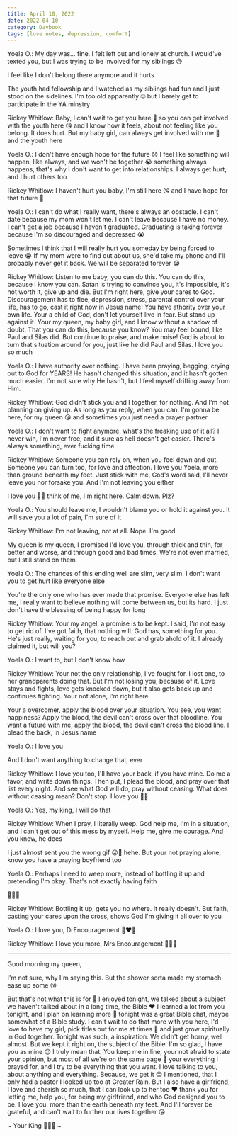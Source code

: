 ```yaml
---
title: April 10, 2022
date: 2022-04-10
category: Daybook
tags: [love notes, depression, comfort]
---
```

Yoela O.:
My day was... fine. I felt left out and lonely at church. I would've texted you, but I was trying to be involved for my siblings 😢

I feel like I don't belong there anymore and it hurts
<!--more-->
The youth had fellowship and I watched as my siblings had fun and I just stood on the sidelines. I'm too old apparently 🙄 but I barely get to participate in the YA minstry

Rickey Whitlow:
Baby, I can't wait to get you here 🥺 so you can get involved with the youth here 😘 and I know how it feels, about not feeling like you belong. It does hurt. But my baby girl, can always get involved with me 💍 and the youth here

Yoela O.:
I don't have enough hope for the future 😞 I feel like something will happen, like always, and we won't be together 😭 something always happens, that's why I don't want to get into relationships. I always get hurt, and I hurt others too

Rickey Whitlow:
I haven't hurt you baby, I'm still here 😘 and I have hope for that future 💍

Yoela O.:
I can't do what I really want, there's always an obstacle. I can't date because my mom won't let me. I can't leave because I have no money. I can't get a job because I haven't graduated. Graduating is taking forever because I'm so discouraged and depressed 😭

Sometimes I think that I will really hurt you someday by being forced to leave 😭 If my mom were to find out about us, she'd take my phone and I'll probably never get it back. We will be separated forever 😭

Rickey Whitlow:
Listen to me baby, you can do this. You can do this, because I know you can. Satan is trying to convince you, it's impossible, it's not worth it, give up and die. But I'm right here, give your cares to God. Discouragement has to flee, depression, stress, parental control over your life, has to go, cast it right now in Jesus name! You have athority over your own life. Your a child of God, don't let yourself live in fear. But stand up against it. Your my queen, my baby girl, and I know without a shadow of doubt. That you can do this, because you know? You may feel bound, like Paul and Silas did. But continue to praise, and make noise! God is about to turn that situation around for you, just like he did Paul and Silas. I love you so much

Yoela O.:
I have authority over nothing. I have been praying, begging, crying out to God for YEARS! He hasn't changed this situation, and it hasn't gotten much easier. I'm not sure why He hasn't, but I feel myself drifting away from Him.

Rickey Whitlow:
God didn't stick you and I together, for nothing. And I'm not planning on giving up. As long as you reply, when you can. I'm gonna be here, for my queen 😘 and sometimes you just need a prayer partner

Yoela O.:
I don't want to fight anymore, what's the freaking use of it all? I never win, I'm never free, and it sure as hell doesn't get easier. There's always something, ever fucking time

Rickey Whitlow:
Someone you can rely on, when you feel down and out. Someone you can turn too, for love and affection. I love you Yoela, more than ground beneath my feet. Just stick with me, God's word said, I'll never leave you nor forsake you. And I'm not leaving you either

I love you 🥺💍 think of me, I'm right here. Calm down. Plz?

Yoela O.:
You should leave me, I wouldn't blame you or hold it against you. It will save you a lot of pain, I'm sure of it

Rickey Whitlow:
I'm not leaving, not at all. Nope. I'm good

My queen is my queen, I promised I'd love you, through thick and thin, for better and worse, and through good and bad times. We're not even married, but I still stand on them

Yoela O.:
The chances of this ending well are slim, very slim. I don't want you to get hurt like everyone else

You're the only one who has ever made that promise. Everyone else has left me, I really want to believe nothing will come between us, but its hard. I just don't have the blessing of being happy for long

Rickey Whitlow:
Your my angel, a promise is to be kept. I said, I'm not easy to get rid of. I've got faith, that nothing will. God has, something for you. He's just really, waiting for you, to reach out and grab ahold of it. I already claimed it, but will you?

Yoela O.:
I want to, but I don't know how

Rickey Whitlow:
Your not the only relationship, I've fought for. I lost one, to her grandparents doing that. But I'm not losing you, because of it. Love stays and fights, love gets knocked down, but it also gets back up and continues fighting. Your not alone, I'm right here

Your a overcomer, apply the blood over your situation. You see, you want happiness? Apply the blood, the devil can't cross over that bloodline. You want a future with me, apply the blood, the devil can't cross the blood line. I plead the back, in Jesus name

Yoela O.:
I love you

And I don't want anything to change that, ever

Rickey Whitlow:
I love you too, I'll have your back, if you have mine. Do me a favor, and write down things. Then put, I plead the blood, and pray over that list every night. And see what God will do, pray without ceasing. What does without ceasing mean? Don't stop. I love you 💍🥺

Yoela O.:
Yes, my king, I will do that

Rickey Whitlow:
When I pray, I literally weep. God help me, I'm in a situation, and I can't get out of this mess by myself. Help me, give me courage. And you know, he does

I just almost sent you the wrong gif 😜🤤 hehe. But your not praying alone, know you have a praying boyfriend too

Yoela O.:
Perhaps I need to weep more, instead of bottling it up and pretending I'm okay. That's not exactly having faith

🥺💍💋

Rickey Whitlow:
Bottling it up, gets you no where. It really doesn't. But faith, casting your cares upon the cross, shows God I'm giving it all over to you

Yoela O.:
I love you, DrEncouragement 💋❤‍🔥

Rickey Whitlow:
I love you more, Mrs Encouragement 👑💍😘

---

Good morning my queen,

I'm not sure, why I'm saying this. But the shower sorta made my stomach ease up some 😘

But that's not what this is for 🥺 I enjoyed tonight, we talked about a subject we haven't talked about in a long time, the Bible ❤️ I learned a lot from you tonight, and I plan on learning more 🥰 tonight was a great Bible chat, maybe somewhat of a Bible study. I can't wait to do that more with you here, I'd love to have my girl, pick titles out for me at times 💍 and just grow spiritually in God together. Tonight was such, a inspiration. We didn't get horny, well almost. But we kept it right on, the subject of the Bible. I'm so glad, I have you as mine 😍 I truly mean that. You keep me in line, your not afraid to state your opinion, but most of all we're on the same page 💍 your everything I prayed for, and I try to be everything that you want. I love talking to you, about anything and everything. Because, we get it 😊 I mentioned, that I only had a pastor I looked up too at Greater Rain. But I also have a girlfriend, I love and cherish so much, that I can look up to her too ❤️ thank you for letting me, help you, for being my girlfriend, and who God designed you to be. I love you, more than the earth beneath my feet. And I'll forever be grateful, and can't wait to further our lives together 😘

~ Your King 🥺👑💍 ~
